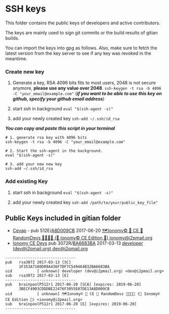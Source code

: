 SSH keys
========

This folder contains the public keys of developers and active contributors.

The keys are mainly used to sign git commits or the build results of gitian
builds.

You can import the keys into gpg as follows. Also, make sure to fetch the
latest version from the key server to see if any key was revoked in the
meantime.

### Create new key
1. Generate a key, RSA 4096 bits fits to most users, 2048 is not secure anymore, **please use any value over 2048**.
`ssh-keygen -t rsa -b 4096 -C "your_email@example.com"`
(___if you want to be able to use this key on github, specify your github email address___)

2. start ssh in background `eval "$(ssh-agent -s)"`

3. add your newly created key `ssh-add ~/.ssh/id_rsa`


___You can copy and paste this script in your terminal___

```
# 1. generate rsa key with 4096 bits
ssh-keygen -t rsa -b 4096 -C "your_email@example.com"

# 2. Start the ssh-agent in the background.
eval "$(ssh-agent -s)"

# 3. add your new new key
ssh-add ~/.ssh/id_rsa
```

### Add existing Key

1. start ssh in background `eval "$(ssh-agent -s)"`

2. add your newly created key `ssh-add /path/to/your/public_key_file"`

## Public Keys included in  gitian folder

- [Cevap](https://github.com/cevap/) - pub   512E/[A8D009CB](https://pgp.mit.edu/pks/lookup?op=get&search=0x5E07DE13A8D009CB) 2017-06-20 [🗺️Ionomy©️ 🐼 CE 🐼 RandomDevs 👩‍🔬👨‍🔬 (💂 Ionomy©️ CE Edition 💂) <ionomy@i2pmail.org>](https://pgp.mit.edu/pks/lookup?op=vindex&search=0x5E07DE13A8D009CB)
- [Ionomy CE Devs](https://github.com/ionmy/) pub  3072R/[BA6683BA](https://pgp.mit.edu/pks/lookup?op=get&search=0x49464B32BA6683BA) 2017-03-13 [developer (dev@i2pmail.org) <dev@i2pmail.org>](https://pgp.mit.edu/pks/lookup?op=vindex&search=0x49464B32BA6683BA)

```
-------------------------------
pub   rsa3072 2017-03-13 [SC]
      1F353A7100D09A436F7DF7C549464B32BA6683BA
uid           [ unknown] developer (dev@i2pmail.org) <dev@i2pmail.org>
sub   rsa3072 2017-03-13 [E]
-------------------------------
pub   brainpoolP512r1 2017-06-20 [SCA] [expires: 2019-06-20]
      3BECF4903CDDDBE22476F3055E07DE13A8D009CB
uid           [ unknown] 🗺️Ionomy©️ 🐼 CE 🐼 RandomDevs 👩‍🔬👨‍🔬 (💂 Ionomy©️ CE Edition 💂) <ionomy@i2pmail.org>
sub   brainpoolP512r1 2017-06-20 [E] [expires: 2019-06-20]
-------------------------------
```




